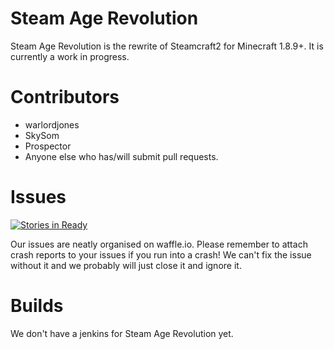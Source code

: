 # Steam Age Revolution
Steam Age Revolution is the rewrite of Steamcraft2 for Minecraft 1.8.9+. It is currently a work in progress.

# Contributors

* warlordjones
* SkySom
* Prospector
* Anyone else who has/will submit pull requests.

# Issues
[![Stories in Ready](https://badge.waffle.io/BrassGoggledCoders/Boilerplate.svg?label=ready&title=Ready)](http://waffle.io/BrassGoggledCoders/Boilerplate)

Our issues are neatly organised on waffle.io. Please remember to attach crash reports to your issues if you run into a crash! We can't fix the issue without it and we probably will just close it and ignore it.

# Builds

We don't have a jenkins for Steam Age Revolution yet.
